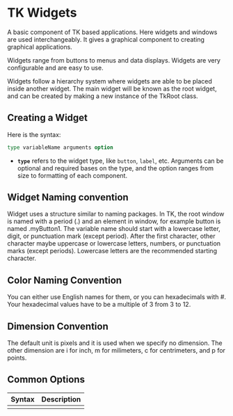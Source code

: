 # TK Widgets

A basic component of TK based applications. Here widgets and windows are used interchangeably. It gives a graphical component to creating graphical applications.

Widgets range from buttons to menus and data displays. Widgets are very configurable and are easy to use.

Widgets follow a hierarchy system where widgets are able to be placed inside another widget. The main widget will be known as the root widget, and can be created by making a new instance of the TkRoot class.

## Creating a Widget

Here is the syntax:

```tcl
type variableName arguments option
```

- **`type`** refers to the widget type, like `button`, `label`, etc. Arguments can be optional and required bases on the type, and the option ranges from size to formatting of each component.

## Widget Naming convention

Widget uses a structure similar to naming packages. In TK, the root window is named with a period (.) and an element in window, for example button is named .myButton1. The variable name should start with a lowercase letter, digit, or punctuation mark (except period). After the first character, other character maybe uppercase or lowercase letters, numbers, or punctuation marks (except periods). Lowercase letters are the recommended starting character.

## Color Naming Convention

You can either use English names for them, or you can hexadecimals with #. Your hexadecimal values have to be a multiple of 3 from 3 to 12.

## Dimension Convention

The default unit is pixels and it is used when we specify no dimension. The other dimension are i for inch, m for milimeters, c for centrimeters, and p for points.

## Common Options

| Syntax | Description |
| ------ | ----------- |
|        |             |